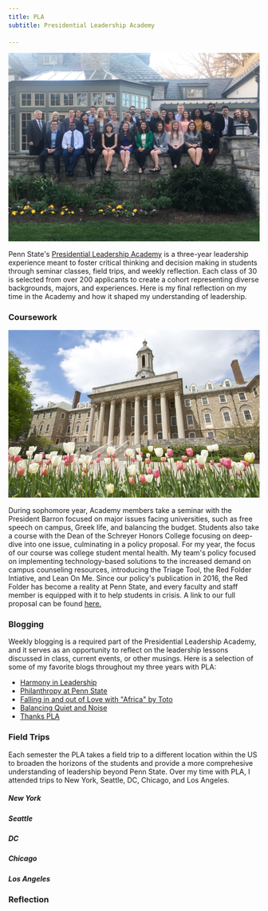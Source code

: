 ```yaml
---
title: PLA
subtitle: Presidential Leadership Academy

---
```


<p align="center">
  <img src="/files/SchreyerHouse.jpeg" alt="Plot" width = "600"/>
</p>


Penn State's [Presidential Leadership Academy](https://academy.psu.edu/) is a three-year leadership experience meant to foster critical thinking and decision making in students through seminar classes, field trips, and weekly reflection. Each class of 30 is selected from over 200 applicants to create a cohort representing diverse backgrounds, majors, and experiences. Here is my final reflection on my time in the Academy and how it shaped my understanding of leadership. 

### Coursework

<p align="center">
  <img src="/files/OldMain.jpg" alt="Plot" width = "600"/>
</p>

During sophomore year, Academy members take a seminar with the President Barron focused on major issues facing universities, such as free speech on campus, Greek life, and balancing the budget. Students also take a course with the Dean of the Schreyer Honors College focusing on deep-dive into one issue, culminating in a policy proposal. For my year, the focus of our course was college student mental health. My team's policy focused on implementing technology-based solutions to the increased demand on campus counseling resources, introducing the Triage Tool, the Red Folder Intiative, and Lean On Me. Since our policy's publication in 2016, the Red Folder has become a reality at Penn State, and every faculty and staff member is equipped with it to help students in crisis. A link to our full proposal can be found [here.](/files/TechnologySolutionsPolicy.pdf)

### Blogging

Weekly blogging is a required part of the Presidential Leadership Academy, and it serves as an opportunity to reflect on the leadership lessons discussed in class, current events, or other musings. Here is a selection of some of my favorite blogs throughout my three years with PLA: 
* [Harmony in Leadership](http://sites.psu.edu/academy/2018/10/10/harmony-leadership/)
* [Philanthropy at Penn State](http://sites.psu.edu/academy/2017/02/26/philanthropy-at-penn-state/)
* [Falling in and out of Love with "Africa" by Toto](http://sites.psu.edu/academy/2019/03/31/falling-in-and-out-of-love-with-africa-by-toto/)
* [Balancing Quiet and Noise](http://sites.psu.edu/academy/2019/02/03/balancing-quiet-and-noise/)
* [Thanks PLA](http://sites.psu.edu/academy/2019/04/21/thanks-pla/)


### Field Trips
Each semester the PLA takes a field trip to a different location within the US to broaden the horizons of the students and provide a more comprehesive understanding of leadership beyond Penn State. Over my time with PLA, I attended trips to New York, Seattle, DC, Chicago, and Los Angeles.

##### New York

##### Seattle

##### DC

##### Chicago

##### Los Angeles

### Reflection

